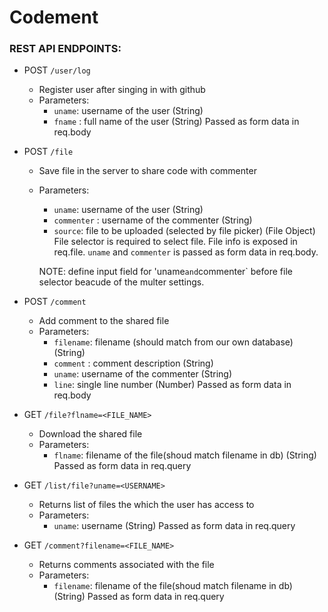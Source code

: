 # Codement

### REST API ENDPOINTS:
- POST `/user/log`
  - Register user after singing in with github
  - Parameters: 
    - `uname`: username of the user (String)
    - `fname` : full name of the user (String)
    Passed as form data in req.body

- POST `/file`
  - Save file in the server to share code with commenter
  - Parameters: 
    - `uname`: username of the user (String)
    - `commenter` : username of the commenter (String)
    - `source`: file to be uploaded (selected by file picker) (File Object)
    File selector is required to select file. File info is exposed in req.file. `uname` and `commenter` is passed as form data in req.body. 
    
    NOTE: define input field for 'uname` and `commenter` before file selector beacude of the multer settings.

- POST `/comment`
  - Add comment to the shared file
  - Parameters: 
    - `filename`: filename (should match from our own database) (String)
    - `comment` : comment description (String)
    - `uname`: username of the commenter (String)
    - `line`: single line number (Number)
    Passed as form data in req.body

- GET `/file?flname=<FILE_NAME>`
  - Download the shared file
  - Parameters: 
    - `flname`: filename of the file(shoud match filename in db) (String)
    Passed as form data in req.query

- GET `/list/file?uname=<USERNAME>`
  - Returns list of files the which the user has access to
  - Parameters: 
    - `uname`: username (String)
    Passed as form data in req.query

- GET `/comment?filename=<FILE_NAME>`
  - Returns comments associated with the file
  - Parameters: 
    - `filename`: filename of the file(shoud match filename in db) (String)
    Passed as form data in req.query
